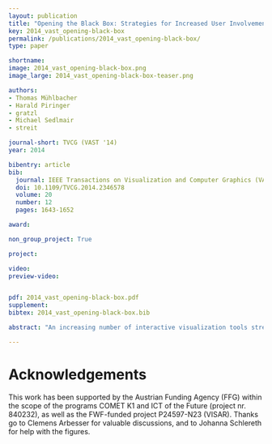 ```yaml
---
layout: publication
title: "Opening the Black Box: Strategies for Increased User Involvement in Existing Algorithm Implementations"
key: 2014_vast_opening-black-box
permalink: /publications/2014_vast_opening-black-box/
type: paper

shortname:
image: 2014_vast_opening-black-box.png
image_large: 2014_vast_opening-black-box-teaser.png

authors:
- Thomas Mühlbacher
- Harald Piringer
- gratzl
- Michael Sedlmair
- streit

journal-short: TVCG (VAST '14)
year: 2014

bibentry: article
bib:
  journal: IEEE Transactions on Visualization and Computer Graphics (VAST '14)
  doi: 10.1109/TVCG.2014.2346578
  volume: 20
  number: 12
  pages: 1643-1652

award:

non_group_project: True

project: 

video: 
preview-video:


pdf: 2014_vast_opening-black-box.pdf
supplement:
bibtex: 2014_vast_opening-black-box.bib

abstract: "An increasing number of interactive visualization tools stress the integration with computational software like MATLAB and R to access a variety of proven algorithms for many purposes. In many cases, however, the algorithms are used as black boxes that run to completion in isolation which contradicts the needs of interactive data exploration. This paper structures, formalizes, and discusses possibilities to enable user involvement in ongoing computations. Based on a structured characterization of needs regarding intermediate feedback and control, the main contribution is a formalization and comparison of strategies for achieving user involvement for algorithms with different characteristics. In the context of integration, we describe considerations for implementing these strategies either as part of the visualization tool or as part of the algorithm, and we identify requirements and guidelines for the design of algorithmic APIs. To assess the practical applicability, we provide a survey of frequently used algorithm implementations within R regarding the fulfillment of these guidelines. While echoing previous calls for analysis modules which support data exploration more directly, we conclude that a range of pragmatic options for enabling user involvement in ongoing computations exists on both the visualization and algorithm side and should be used."

---
```


# Acknowledgements
This work has been supported by the Austrian Funding Agency (FFG) within the scope of the programs COMET K1 and ICT of the Future (project nr. 840232), as well as the FWF-funded project P24597-N23 (VISAR). Thanks go to Clemens Arbesser for valuable discussions, and to Johanna Schlereth for help with the figures.
